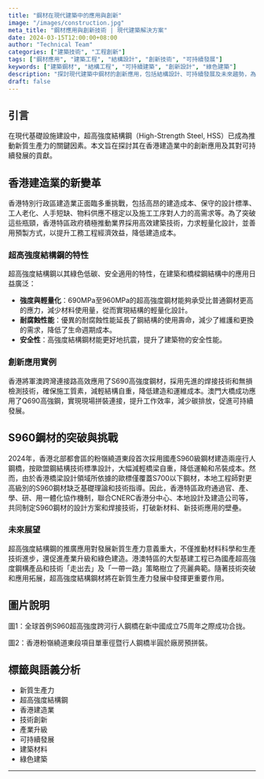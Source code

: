 ```yaml
---
title: "鋼材在現代建築中的應用與創新"
image: "/images/construction.jpg"
meta_title: "鋼材應用與創新技術 | 現代建築解決方案"
date: 2024-03-15T12:00:00+08:00
author: "Technical Team"
categories: ["建築技術", "工程創新"]
tags: ["鋼材應用", "建築工程", "結構設計", "創新技術", "可持續發展"]
keywords: ["建築鋼材", "結構工程", "可持續建築", "創新設計", "綠色建築"]
description: "探討現代建築中鋼材的創新應用，包括結構設計、可持續發展及未來趨勢，為建築工程提供先進解決方案。"
draft: false
---
```


## 引言

在現代基礎設施建設中，超高強度結構鋼（High-Strength Steel, HSS）已成為推動新質生產力的關鍵因素。本文旨在探討其在香港建造業中的創新應用及其對可持續發展的貢獻。

## 香港建造業的新變革

香港特別行政區建造業正面臨多重挑戰，包括高昂的建造成本、保守的設計標準、工人老化、人手短缺、物料供應不穩定以及施工工序對人力的高需求等。為了突破這些瓶頸，香港特區政府積極推動業界採用高效建築技術，力求輕量化設計，並善用預製方式，以提升工務工程經濟效益，降低建造成本。

### 超高強度結構鋼的特性

超高強度結構鋼以其綠色低碳、安全適用的特性，在建築和橋樑鋼結構中的應用日益廣泛：

- **強度與輕量化**：690MPa至960MPa的超高強度鋼材能夠承受比普通鋼材更高的應力，減少材料使用量，從而實現結構的輕量化設計。
- **耐腐蝕性能**：優異的耐腐蝕性能延長了鋼結構的使用壽命，減少了維護和更換的需求，降低了生命週期成本。
- **安全性**：高強度結構鋼材能更好地抗震，提升了建築物的安全性能。

### 創新應用實例

香港將軍澳跨灣連接路高效應用了S690高強度鋼材，採用先進的焊接技術和無損檢測技術，確保施工質素，減輕結構自重，降低建造和運維成本。澳門大橋成功應用了Q690高強鋼，實現現場拼裝連接，提升工作效率，減少碳排放，促進可持續發展。

## S960鋼材的突破與挑戰

2024年，香港北部都會區的粉嶺繞道東段首次採用國產S960級鋼材建造兩座行人鋼橋，按歐盟鋼結構技術標準設計，大幅減輕橋梁自重，降低運輸和吊裝成本。然而，由於香港橋梁設計領域所依據的歐標僅覆蓋S700以下鋼材，本地工程師對更高級別的S960鋼材缺乏基礎理論和技術指導。因此，香港特區政府通過官、產、學、研、用一體化協作機制，聯合CNERC香港分中心、本地設計及建造公司等，共同制定S960鋼材的設計方案和焊接技術，打破新材料、新技術應用的壁壘。

### 未來展望

超高強度結構鋼的推廣應用對發展新質生產力意義重大，不僅推動材料科學和生產技術進步，還促進產業升級和綠色建造。港澳特區的大型基建工程已為國產超高強度鋼構產品和技術「走出去」及「一帶一路」策略樹立了亮麗典範。隨著技術突破和應用拓展，超高強度結構鋼材將在新質生產力發展中發揮更重要作用。

## 圖片說明

圖1：全球首例S960超高強度跨河行人鋼橋在新中國成立75周年之際成功合拢。

圖2：香港粉嶺繞道東段項目單車徑暨行人鋼橋半圓於廠房預拼裝。

## 標籤與語義分析

- 新質生產力
- 超高強度結構鋼
- 香港建造業
- 技術創新
- 產業升級
- 可持續發展
- 建築材料
- 綠色建築

---

